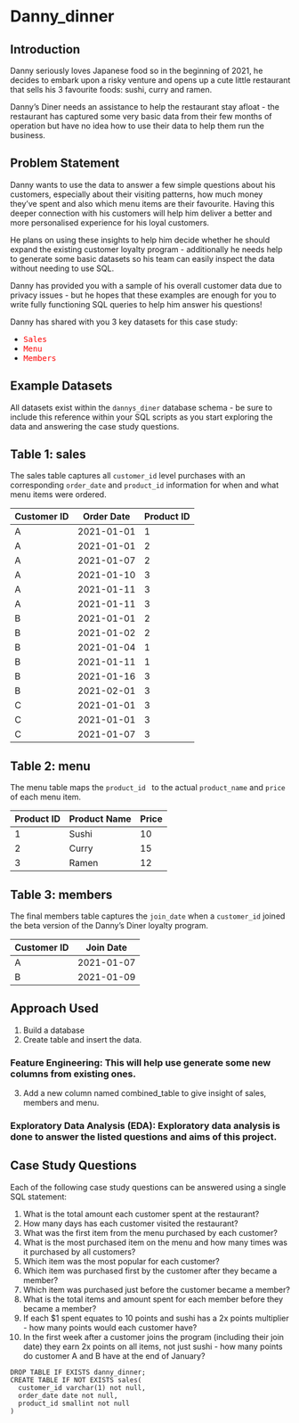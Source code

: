 # Danny_dinner


## Introduction

Danny seriously loves Japanese food so in the beginning of 2021, he decides to embark upon a risky venture and opens up a cute little restaurant that sells his 3 favourite foods: sushi, curry and ramen.

Danny’s Diner needs an assistance to help the restaurant stay afloat - the restaurant has captured some very basic data from their few months of operation but have no idea how to use their data to help them run the business.


## Problem Statement

Danny wants to use the data to answer a few simple questions about his customers, especially about their visiting patterns, how much money they’ve spent and also which menu items are their favourite. Having this deeper connection with his customers will help him deliver a better and more personalised experience for his loyal customers.

He plans on using these insights to help him decide whether he should expand the existing customer loyalty program - additionally he needs help to generate some basic datasets so his team can easily inspect the data without needing to use SQL.

Danny has provided you with a sample of his overall customer data due to privacy issues - but he hopes that these examples are enough for you to write fully functioning SQL queries to help him answer his questions!

Danny has shared with you 3 key datasets for this case study:

- <span style="color: red; font-family: monospace;">Sales</span>
- <span style="color: red; font-family: monospace;">Menu</span>
- <span style="color: red; font-family: monospace;">Members</span>


## Example Datasets

All datasets exist within the <code>dannys_diner</code> database schema - be sure to include this reference within your SQL scripts as you start exploring the data and answering the case study questions.


## Table 1: sales

The sales table captures all <code>customer_id</code> level purchases with an corresponding <code>order_date</code> and <code>product_id</code> information for when and what menu items were ordered.

<table>
<thead>
  <tr>
    <th>Customer ID</th>
    <th>Order Date</th>
    <th>Product ID</th>
  </tr>
</thead>
<tbody>
  <tr>
    <td>A</td>
    <td>2021-01-01</td>
    <td>1</td>
  </tr>
  <tr>
    <td>A</td>
    <td>2021-01-01</td>
    <td>2</td>
  </tr>
  <tr>
    <td>A</td>
    <td>2021-01-07</td>
    <td>2</td>
  </tr>
  <tr>
    <td>A</td>
    <td>2021-01-10</td>
    <td>3</td>
  </tr>
  <tr>
    <td>A</td>
    <td>2021-01-11</td>
    <td>3</td>
  </tr>
  <tr>
    <td>A</td>
    <td>2021-01-11</td>
    <td>3</td>
  </tr>
  <tr>
    <td>B</td>
    <td>2021-01-01</td>
    <td>2</td>
  </tr>
  <tr>
    <td>B</td>
    <td>2021-01-02</td>
    <td>2</td>
  </tr>
  <tr>
    <td>B</td>
    <td>2021-01-04</td>
    <td>1</td>
  </tr>
  <tr>
    <td>B</td>
    <td>2021-01-11</td>
    <td>1</td>
  </tr>
  <tr>
    <td>B</td>
    <td>2021-01-16</td>
    <td>3</td>
  </tr>
  <tr>
    <td>B</td>
    <td>2021-02-01</td>
    <td>3</td>
  </tr>
  <tr>
    <td>C</td>
    <td>2021-01-01</td>
    <td>3</td>
  </tr>
  <tr>
    <td>C</td>
    <td>2021-01-01</td>
    <td>3</td>
  </tr>
  <tr>
    <td>C</td>
    <td>2021-01-07</td>
    <td>3</td>
  </tr>
</tbody>
</table>

## Table 2: menu

The menu table maps the <code>product_id </code> to the actual <code>product_name</code> and <code>price</code> of each menu item.

<table>
    <thead>
      <tr>
        <th>Product ID</th>
        <th>Product Name</th>
        <th>Price</th>
      </tr>
    </thead>
    <tbody>
      <tr>
        <td>1</td>
        <td>Sushi</td>
        <td>10</td>
      </tr>
      <tr>
        <td>2</td>
        <td>Curry</td>
        <td>15</td>
      </tr>
      <tr>
        <td>3</td>
        <td>Ramen</td>
        <td>12</td>
      </tr>
    </tbody>
  </table>


## Table 3: members

The final members table captures the <code>join_date</code> when a <code>customer_id</code> joined the beta version of the Danny’s Diner loyalty program.


  <table>
    <thead>
      <tr>
        <th>Customer ID</th>
        <th>Join Date</th>
      </tr>
    </thead>
    <tbody>
      <tr>
        <td>A</td>
        <td>2021-01-07</td>
      </tr>
      <tr>
        <td>B</td>
        <td>2021-01-09</td>
      </tr>
      <!-- Add more rows as needed -->
    </tbody>
  </table>

  ## Approach Used

1. Build a database
2. Create table and insert the data.

### Feature Engineering: This will help use generate some new columns from existing ones.

3. Add a new column named combined_table to give insight of sales, members and menu. 

### Exploratory Data Analysis (EDA): Exploratory data analysis is done to answer the listed questions and aims of this project.

## Case Study Questions

Each of the following case study questions can be answered using a single SQL statement:

  <ol>
    <li>What is the total amount each customer spent at the restaurant?</li>
    <li>How many days has each customer visited the restaurant?</li>
    <li>What was the first item from the menu purchased by each customer?</li>
    <li>What is the most purchased item on the menu and how many times was it purchased by all customers?</li>
    <li>Which item was the most popular for each customer?</li>
    <li>Which item was purchased first by the customer after they became a member?</li>
    <li>Which item was purchased just before the customer became a member?</li>
    <li>What is the total items and amount spent for each member before they became a member?</li>
    <li>If each $1 spent equates to 10 points and sushi has a 2x points multiplier - how many points would each customer have?</li>
    <li>In the first week after a customer joins the program (including their join date) they earn 2x points on all items, not just sushi - how many points do customer A and B            have at the end of January?</li>
  </ol>



  ``` CREATE SALES TABLE
  DROP TABLE IF EXISTS danny_dinner;
  CREATE TABLE IF NOT EXISTS sales(
  	customer_id varchar(1) not null,
  	order_date date not null,
  	product_id smallint not null
  )
